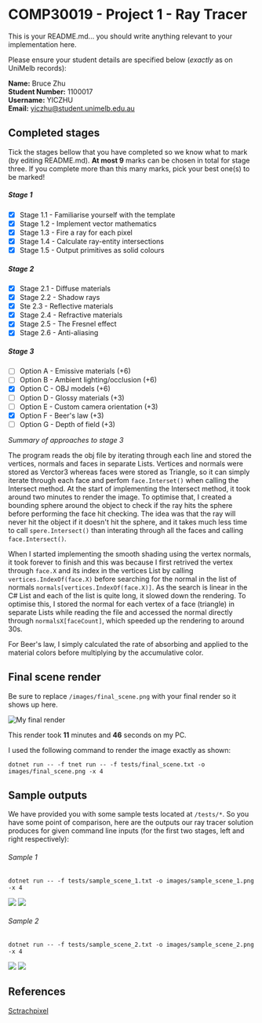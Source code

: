 # COMP30019 - Project 1 - Ray Tracer

This is your README.md... you should write anything relevant to your
implementation here.

Please ensure your student details are specified below (*exactly* as on UniMelb
records):

**Name:** Bruce Zhu \
**Student Number:** 1100017 \
**Username:** YICZHU \
**Email:** yiczhu@student.unimelb.edu.au

## Completed stages

Tick the stages bellow that you have completed so we know what to mark (by
editing README.md). **At most 9** marks can be chosen in total for stage
three. If you complete more than this many marks, pick your best one(s) to be
marked!

<!---
Tip: To tick, place an x between the square brackes [ ], like so: [x]
-->

##### Stage 1

- [x] Stage 1.1 - Familiarise yourself with the template
- [x] Stage 1.2 - Implement vector mathematics
- [x] Stage 1.3 - Fire a ray for each pixel
- [x] Stage 1.4 - Calculate ray-entity intersections
- [x] Stage 1.5 - Output primitives as solid colours

##### Stage 2

- [x] Stage 2.1 - Diffuse materials
- [x] Stage 2.2 - Shadow rays 
- [x] Ste 2.3 - Reflective materials
- [x] Stage 2.4 - Refractive materials
- [x] Stage 2.5 - The Fresnel effect
- [x] Stage 2.6 - Anti-aliasing

##### Stage 3

- [ ] Option A - Emissive materials (+6)
- [ ] Option B - Ambient lighting/occlusion (+6)
- [x] Option C - OBJ models (+6)
- [ ] Option D - Glossy materials (+3)
- [ ] Option E - Custom camera orientation (+3)
- [x] Option F - Beer's law (+3)
- [ ] Option G - Depth of field (+3)

*Summary of approaches to stage 3*

The program reads the obj file by iterating through each line and stored the vertices, normals and faces in separate Lists. Vertices and normals were stored as Verctor3 whereas faces were stored as Triangle, so it can simply iterate through each face and perfom ```face.Interset()``` when calling the Intersect method. At the start of implementing the Intersect method, it took around two minutes to render the image. To optimise that, I created a bounding sphere around the object to check if the ray hits the sphere before performing the face hit checking. The idea was that the ray will never hit the object if it doesn't hit the sphere, and it takes much less time to call ```spere.Intersect()``` than interating through all the faces and calling ```face.Intersect()```.

When I started implementing the smooth shading using the vertex normals, it took forever to finish and this was because I first retrived the vertex through ```face.X``` and its index in the vertices List by calling ```vertices.IndexOf(face.X)``` before searching for the normal in the list of normals ```normals[vertices.IndexOf(face.X)]```. As the search is linear in the C# List and each of the list is quite long, it slowed down the rendering. To optimise this, I stored the normal for each vertex of a face (triangle) in separate Lists while reading the file and accessed the normal directly through ```normalsX[faceCount]```, which speeded up the rendering to around 30s. 

For Beer's law, I simply calculated the rate of absorbing and applied to the material colors before multiplying by the accumulative color.



## Final scene render

Be sure to replace ```/images/final_scene.png``` with your final render so it
shows up here.

![My final render](images/final_scene.png)

This render took **11** minutes and **46** seconds on my PC.

I used the following command to render the image exactly as shown:

```
dotnet run -- -f tnet run -- -f tests/final_scene.txt -o images/final_scene.png -x 4
```

## Sample outputs

We have provided you with some sample tests located at ```/tests/*```. So you
have some point of comparison, here are the outputs our ray tracer solution
produces for given command line inputs (for the first two stages, left and right
respectively):

###### Sample 1

```
dotnet run -- -f tests/sample_scene_1.txt -o images/sample_scene_1.png -x 4
```

<p float="left">
  <img src="images/sample_scene_1_s1.png" />
  <img src="images/sample_scene_1_s2.png" /> 
</p>

###### Sample 2

```
dotnet run -- -f tests/sample_scene_2.txt -o images/sample_scene_2.png -x 4
```

<p float="left">
  <img src="images/sample_scene_2_s1.png" />
  <img src="images/sample_scene_2_s2.png" /> 
</p>

## References
[Sctrachpixel](https://www.scratchapixel.com/)

